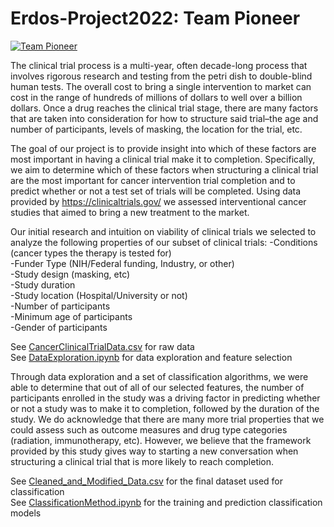# Erdos-Project2022: Team Pioneer


[![Team Pioneer](https://user-images.githubusercontent.com/98902426/172016057-07f8758e-382c-4280-8580-26311bb5ea46.png)](https://github.com/Asiawyatt/Erdos-Project2022/files/8838236/Team.Pioneer.pdf)

The clinical trial process is a multi-year, often decade-long process that involves rigorous research and testing from the petri dish to double-blind human tests. The overall cost to bring a single intervention to market can cost in the range of hundreds of millions of dollars to well over a billion dollars. Once a drug reaches the clinical trial stage, there are many factors that are taken into consideration for how to structure said trial–the age and number of participants, levels of masking, the location for the trial, etc. 

The goal of our project is to provide insight into which of these factors are most important in having a clinical trial make it to completion. Specifically, we aim to determine which of these factors when structuring a clinical trial are the most important for cancer intervention trial completion and to predict whether or not a test set of trials will be completed. Using data provided by https://clinicaltrials.gov/ we assessed interventional cancer studies that aimed to bring a new treatment to the market.

Our initial research and intuition on viability of clinical trials we selected to analyze the following properties of our subset of clinical trials:
-Conditions (cancer types the therapy is tested for)  
-Funder Type (NIH/Federal funding, Industry, or other)  
-Study design (masking, etc)  
-Study duration  
-Study location (Hospital/University or not)  
-Number of participants  
-Minimum age of participants  
-Gender of participants  

See [CancerClinicalTrialData.csv](https://github.com/Asiawyatt/Erdos-Project2022/CancerClinicalTrialData.csv) for raw data  
See [DataExploration.ipynb](https://github.com/Asiawyatt/Erdos-Project2022/DataExploration.ipynb) for data exploration and feature selection  

Through data exploration and a set of classification algorithms, we were able to determine that out of all of our selected features, the number of participants enrolled in the study was a driving factor in predicting whether or not a study was to make it to completion, followed by the duration of the study. We do acknowledge that there are many more trial properties that we could assess such as outcome measures and drug type categories (radiation, immunotherapy, etc). However, we believe that the framework provided by this study gives way to starting a new conversation when structuring a clinical trial that is more likely to reach completion.

See [Cleaned_and_Modified_Data.csv](https://github.com/Asiawyatt/Erdos-Project2022/Cleaned_and_Modified_Data.csv) for the final dataset used for classification  
See [ClassificationMethod.ipynb](https://github.com/Asiawyatt/Erdos-Project2022/ClassificationMethod.ipynb) for the training and prediction classification models
